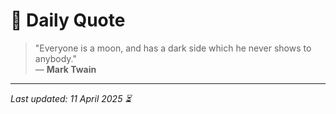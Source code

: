 # 📜 Daily Quote

> "Everyone is a moon, and has a dark side which he never shows to anybody."  
> — **Mark Twain**

---

_Last updated: 11 April 2025 ⏳_
